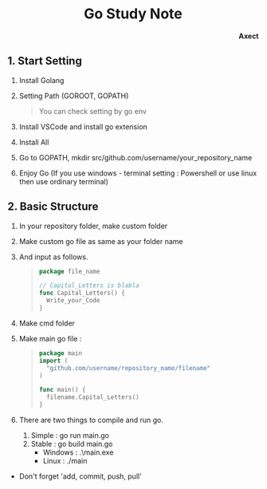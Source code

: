 <h1 style="text-align:center">Go Study Note</h1>
<p style="text-align:right"><b>Axect</b></p>

## 1. Start Setting
1. Install Golang
2. Setting Path (GOROOT, GOPATH)
    > You can check setting by go env  

3. Install VSCode and install go extension
4. Install All
5. Go to GOPATH, mkdir src/github.com/username/your_repository_name
6. Enjoy Go (If you use windows - terminal setting : Powershell or use linux then use ordinary terminal)

## 2. Basic Structure
1. In your repository folder, make custom folder
2. Make custom go file as same as your folder name
3. And input as follows.
    > ```Go
    > package file_name
    > 
    > // Capital_Letters is blabla
    > func Capital_Letters() {
    >   Write_your_Code
    > }
    >```

4. Make cmd folder
5. Make main go file :
    > ```Go
    > package main
    > import (
    >   "github.com/username/repository_name/filename"
    >)
    > 
    > func main() {
    >   filename.Capital_Letters()
    >}
    >```

6. There are two things to compile and run go.
    1. Simple : go run main.go
    2. Stable : go build main.go
        * Windows : .\main.exe
        * Linux : ./main
* Don't forget 'add, commit, push, pull'
